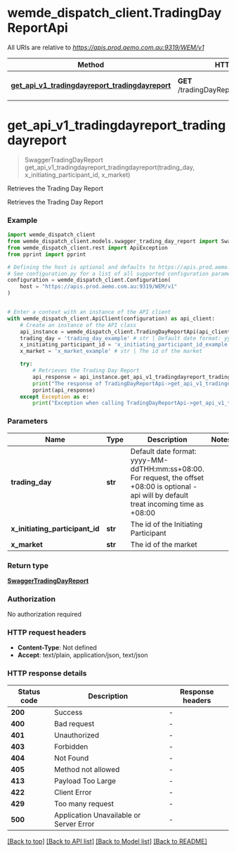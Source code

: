 # wemde_dispatch_client.TradingDayReportApi

All URIs are relative to *https://apis.prod.aemo.com.au:9319/WEM/v1*

Method | HTTP request | Description
------------- | ------------- | -------------
[**get_api_v1_tradingdayreport_tradingdayreport**](TradingDayReportApi.md#get_api_v1_tradingdayreport_tradingdayreport) | **GET** /tradingDayReport/tradingDayReport | Retrieves the Trading Day Report


# **get_api_v1_tradingdayreport_tradingdayreport**
> SwaggerTradingDayReport get_api_v1_tradingdayreport_tradingdayreport(trading_day, x_initiating_participant_id, x_market)

Retrieves the Trading Day Report

Retrieves the Trading Day Report

### Example


```python
import wemde_dispatch_client
from wemde_dispatch_client.models.swagger_trading_day_report import SwaggerTradingDayReport
from wemde_dispatch_client.rest import ApiException
from pprint import pprint

# Defining the host is optional and defaults to https://apis.prod.aemo.com.au:9319/WEM/v1
# See configuration.py for a list of all supported configuration parameters.
configuration = wemde_dispatch_client.Configuration(
    host = "https://apis.prod.aemo.com.au:9319/WEM/v1"
)


# Enter a context with an instance of the API client
with wemde_dispatch_client.ApiClient(configuration) as api_client:
    # Create an instance of the API class
    api_instance = wemde_dispatch_client.TradingDayReportApi(api_client)
    trading_day = 'trading_day_example' # str | Default date format: yyyy-MM-ddTHH:mm:ss+08:00. For request, the offset +08:00 is optional - api will by default treat incoming time as +08:00
    x_initiating_participant_id = 'x_initiating_participant_id_example' # str | The id of the Initiating Participant
    x_market = 'x_market_example' # str | The id of the market

    try:
        # Retrieves the Trading Day Report
        api_response = api_instance.get_api_v1_tradingdayreport_tradingdayreport(trading_day, x_initiating_participant_id, x_market)
        print("The response of TradingDayReportApi->get_api_v1_tradingdayreport_tradingdayreport:\n")
        pprint(api_response)
    except Exception as e:
        print("Exception when calling TradingDayReportApi->get_api_v1_tradingdayreport_tradingdayreport: %s\n" % e)
```



### Parameters


Name | Type | Description  | Notes
------------- | ------------- | ------------- | -------------
 **trading_day** | **str**| Default date format: yyyy-MM-ddTHH:mm:ss+08:00. For request, the offset +08:00 is optional - api will by default treat incoming time as +08:00 | 
 **x_initiating_participant_id** | **str**| The id of the Initiating Participant | 
 **x_market** | **str**| The id of the market | 

### Return type

[**SwaggerTradingDayReport**](SwaggerTradingDayReport.md)

### Authorization

No authorization required

### HTTP request headers

 - **Content-Type**: Not defined
 - **Accept**: text/plain, application/json, text/json

### HTTP response details

| Status code | Description | Response headers |
|-------------|-------------|------------------|
**200** | Success |  -  |
**400** | Bad request |  -  |
**401** | Unauthorized |  -  |
**403** | Forbidden |  -  |
**404** | Not Found |  -  |
**405** | Method not allowed |  -  |
**413** | Payload Too Large |  -  |
**422** | Client Error |  -  |
**429** | Too many request |  -  |
**500** | Application Unavailable or Server Error |  -  |

[[Back to top]](#) [[Back to API list]](../README.md#documentation-for-api-endpoints) [[Back to Model list]](../README.md#documentation-for-models) [[Back to README]](../README.md)


